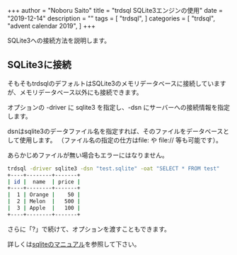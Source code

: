 +++
author = "Noboru Saito"
title = "trdsql SQLite3エンジンの使用"
date = "2019-12-14"
description = ""
tags = [
    "trdsql",
]
categories = [
    "trdsql",
    "advent calendar 2019",
]
+++

SQLite3への接続方法を説明します。

## SQLite3に接続

そもそもtrdsqlのデフォルトはSQLite3のメモリデータベースに接続していますが、メモリデータベース以外にも接続できます。

オプションの -driver に sqlite3 を指定し、-dsn にサーバーへの接続情報を指定します。

dsnはsqlite3のデータファイル名を指定すれば、そのファイルをデータベースとして使用します。
（ファイル名の指定の仕方はfile: や file:// 等も可能です）。

あらかじめファイルが無い場合もエラーにはなりません。

```sh
trdsql -driver sqlite3 -dsn "test.sqlite" -oat "SELECT * FROM test"
+----+--------+-------+
| id |  name  | price |
+----+--------+-------+
|  1 | Orange |    50 |
|  2 | Melon  |   500 |
|  3 | Apple  |   100 |
+----+--------+-------+
```

さらに「?」で続けて、オプションを渡すこともできます。

詳しくは[sqliteのマニュアル](https://www.sqlite.org/c3ref/open.html)を参照して下さい。

